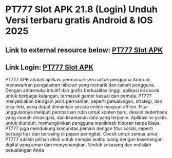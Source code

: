 # PT777 Slot APK 21.8 (Login) Unduh Versi terbaru gratis Android & IOS 2025

## Link to external resource below: [PT777 Slot APK](https://www.google.co.id/search?q=pt777+apkhihe.org)

## Link Login: [PT777 Slot APK](https://tinyurl.com/48vdwann)


PT777 APK adalah aplikasi permainan seru untuk pengguna Android, menawarkan pengalaman hiburan yang menarik dan ramah pengguna. Dengan antarmuka intuitif dan grafis berkualitas tinggi, aplikasi ini cocok untuk berbagai kalangan, termasuk gamer kasual dan pemula. PT777 menyediakan beragam jenis permainan, seperti petualangan, strategi, dan teka-teki, yang dapat dimainkan secara online maupun offline. Fitur unggulannya meliputi pembaruan rutin untuk konten baru, desain sederhana yang mudah dinavigasi, dan keamanan data yang terjamin. Aplikasi ini gratis untuk diunduh, memungkinkan pengguna menikmati hiburan tanpa biaya. PT777 juga mendukung komunitas pemain dengan fitur sosial, seperti berbagi tips dan bersaing di papan peringkat. Cocok untuk semua umur, PT777 adalah pilihan ideal untuk mengisi waktu luang dengan kesenangan digital yang aman dan menyenangkan. Unduh sekarang dan mulailah petualangan Anda
